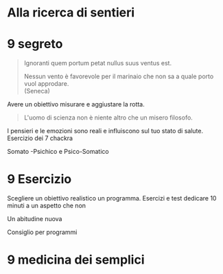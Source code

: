 # Alla ricerca di sentieri

# 9 segreto 

>  Ignoranti quem portum petat nullus suus ventus est.
>  
>  Nessun vento è favorevole per il marinaio che non sa a quale porto vuol approdare.  
>  (Seneca)

Avere un obiettivo misurare e aggiustare la rotta.

> L'uomo di scienza non è niente altro che un misero filosofo.

I pensieri e le emozioni sono reali e influiscono sul tuo stato di salute.
Esercizio dei 7 chackra

Somato -Psichico e Psico-Somatico

# 9 Esercizio

Scegliere un obiettivo realistico un programma. 
Esercizi e test dedicare 10 minuti a un aspetto che non 

Un abitudine nuova

Consiglio per programmi 



# 9 medicina dei semplici





<!--stackedit_data:
eyJoaXN0b3J5IjpbLTIzMjM2MjM1MiwyNzg4NTQxMzQsLTE0ND
AzNTU4NzIsLTExMDMyODYxMzldfQ==
-->